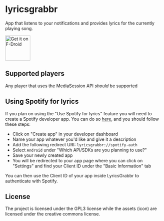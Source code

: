 # lyricsgrabbr
App that listens to your notifications and provides lyrics for the currently playing song.

[<img src="https://fdroid.gitlab.io/artwork/badge/get-it-on.png"
     alt="Get it on F-Droid"
     height="80">](https://f-droid.org/packages/com.illusionman1212.lyricsgrabbr/)

## Supported players
Any player that uses the MediaSession API _should_ be supported

## Using Spotify for lyrics
If you plan on using the "Use Spotify for lyrics" feature you will need to create a Spotify developer app.
You can do so [here](https://developer.spotify.com/dashboard/applications), and you should follow these steps:
- Click on "Create app" in your developer dashboard
- Name your app whatever you'd like and give it a description
- Add the following redirect URI: `lyricsgrabbr://spotify-auth`
- Select `Android` under "Which API/SDKs are you planning to use?"
- Save your newly created app
- You will be redirected to your app page where you can click on "Settings" and find your Client ID under the "Basic Information" tab

You can then use the Client ID of your app inside LyricsGrabbr to authenticate with Spotify.

## License
The project is licensed under the GPL3 license while the assets (icon) are licensed under the creative commons license.
